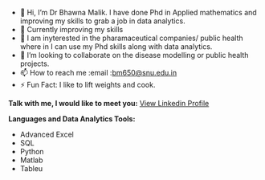 - 👋 Hi, I’m Dr Bhawna Malik. I have done Phd in Applied mathematics and improving my skills to grab a job in data analytics.
- 👀 Currently improving my skills 
- 🌱 I am inyterested in the pharamaceutical companies/ public health where in I can use my Phd skills along with data analytics.
- 💞️ I’m looking to collaborate on the disease modelling or public health projects.
- 📫 How to reach me :email :bm650@snu.edu.in
- ⚡ Fun Fact: I like to lift weights and cook.

**Talk with me, I would like to meet you:**
[View Linkedin Profile](www.linkedin.com/in/dr-bhawna-malik-080b8989)

**Languages and Data Analytics Tools:**

  - Advanced Excel 
  - SQL
  - Python
  - Matlab
  - Tableu

<!---
bhawna124/bhawna124 is a ✨ special ✨ repository because its `README.md` (this file) appears on your GitHub profile.
You can click the Preview link to take a look at your changes.
--->
